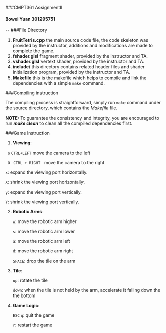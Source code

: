 ###CMPT361 AssignmentII
#### Bowei Yuan 301295751
--
###File Directory
1. **FruitTetris.cpp** the main source code file, the code skeleton was provided by the instructor, additions and modifications are made to complete the game.
2. **fshader.glsl** fragment shader, provided by the instructor and TA.
3. **vshader.glsl** vertext shader, provided by the instructor and TA.
4. **include/** this directory contains related header files and shader initialization program, provided by the instructor and TA.
5. **Makefile** this is the makefile which helps to compile and link the dependencies with a simple <code>make</code> command.

###Compiling instruction

  The compiling process is straightforward, simply run <code>make</code> command under the source directory, which contains the *Makefile* file.

  **NOTE:** To guarantee the consistency and integrity, you are encouraged to run ***make clean*** to clean all the compiled dependencies first.
  
  
###Game Instruction
1. **Viewing**:
  
  <code> o</code> <code>CTRL+LEFT</code> move the camera to the left
  
  <code> O </code> <code>CTRL + RIGHT </code> move the camera to the right
  
  <code>x</code>: expand the viewing port horizontally.
  
  <code>X</code>: shrink the viewing port horizontally.
  
  <code>y</code>: expand the viewing port vertically.
  
  <code>Y</code>: shrink the viewing port vertically.

2. **Robotic Arms**:

	<code>w</code>: move the robotic arm higher
	
	<code>s</code>: move the robotic arm lower
	
	<code>a</code>: move the robotic arm left
	
	<code>d</code>: move the robotic arm right
	
	<code>SPACE</code>: drop the tile on the arm

3. **Tile**:

	<code>up</code>: rotate the tile
	
	<code>down</code>: when the tile is not held by the arm, accelerate it falling down the the bottom
		
4. **Game Logic**:
	
	<code>ESC</code> <code>q</code>: quit the game
 	
	<code>r</code>: restart the game
 